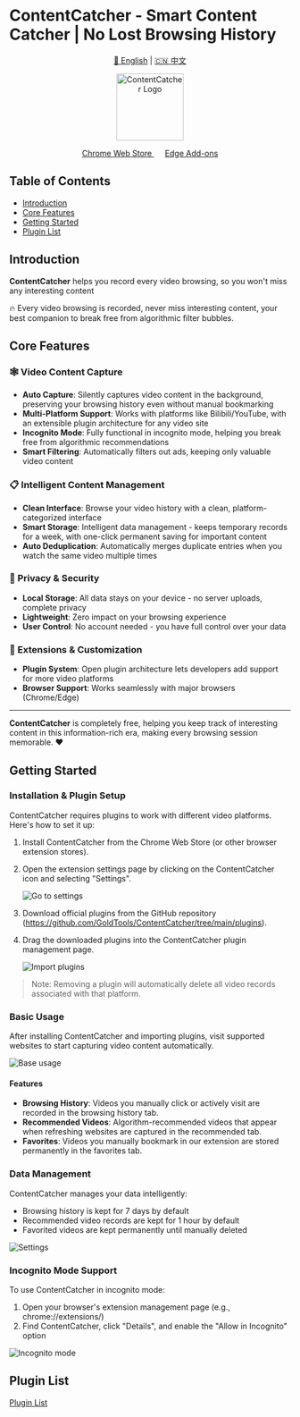 # ContentCatcher - Smart Content Catcher | No Lost Browsing History

<div align="center">

[🌟 English](README.md) | [🇨🇳 中文](README_CN.md) 

<img src="./assets/logo.png" alt="ContentCatcher Logo" width="120"/>

<p align="center">
  <a href="https://chrome.google.com/webstore/detail/hdicimgeggokokkjfcamkegbpbcebogd">
    Chrome Web Store
  </a>
  &nbsp;&nbsp;&nbsp;&nbsp;
  <a href="https://microsoftedge.microsoft.com/addons/detail/giofekcbjmconbpfnogaonlebjecnael">
    Edge Add-ons
  </a>
</p>
</div>

## Table of Contents

- [Introduction](#introduction)
- [Core Features](#core-features)
- [Getting Started](#getting-started)
- [Plugin List](#plugin-list)

## Introduction

**ContentCatcher** helps you record every video browsing, so you won't miss any interesting content

🔥 Every video browsing is recorded, never miss interesting content, your best companion to break free from algorithmic filter bubbles.

## Core Features

### 🕸️ Video Content Capture
- **Auto Capture**: Silently captures video content in the background, preserving your browsing history even without manual bookmarking
- **Multi-Platform Support**: Works with platforms like Bilibili/YouTube, with an extensible plugin architecture for any video site
- **Incognito Mode**: Fully functional in incognito mode, helping you break free from algorithmic recommendations
- **Smart Filtering**: Automatically filters out ads, keeping only valuable video content

### 📋 Intelligent Content Management
- **Clean Interface**: Browse your video history with a clean, platform-categorized interface
- **Smart Storage**: Intelligent data management - keeps temporary records for a week, with one-click permanent saving for important content
- **Auto Deduplication**: Automatically merges duplicate entries when you watch the same video multiple times

### 🔐 Privacy & Security
- **Local Storage**: All data stays on your device - no server uploads, complete privacy
- **Lightweight**: Zero impact on your browsing experience
- **User Control**: No account needed - you have full control over your data

### 🧩 Extensions & Customization
- **Plugin System**: Open plugin architecture lets developers add support for more video platforms
- **Browser Support**: Works seamlessly with major browsers (Chrome/Edge)

---

**ContentCatcher** is completely free, helping you keep track of interesting content in this information-rich era, making every browsing session memorable. ❤️

## Getting Started

### Installation & Plugin Setup
ContentCatcher requires plugins to work with different video platforms. Here's how to set it up:

1. Install ContentCatcher from the Chrome Web Store (or other browser extension stores).
2. Open the extension settings page by clicking on the ContentCatcher icon and selecting "Settings".
   
   ![Go to settings](./assets/gotosetting_en.png)

3. Download official plugins from the GitHub repository (https://github.com/GoldTools/ContentCatcher/tree/main/plugins).

4. Drag the downloaded plugins into the ContentCatcher plugin management page.
   
   ![Import plugins](./assets/import_en.png)

> Note: Removing a plugin will automatically delete all video records associated with that platform.

### Basic Usage
After installing ContentCatcher and importing plugins, visit supported websites to start capturing video content automatically.

![Base usage](./assets/usage_en.png)

#### Features
- **Browsing History**: Videos you manually click or actively visit are recorded in the browsing history tab.
- **Recommended Videos**: Algorithm-recommended videos that appear when refreshing websites are captured in the recommended tab.
- **Favorites**: Videos you manually bookmark in our extension are stored permanently in the favorites tab.

### Data Management
ContentCatcher manages your data intelligently:
- Browsing history is kept for 7 days by default
- Recommended video records are kept for 1 hour by default
- Favorited videos are kept permanently until manually deleted

![Settings](./assets/settings_en.png)

### Incognito Mode Support
To use ContentCatcher in incognito mode:
1. Open your browser's extension management page (e.g., chrome://extensions/)
2. Find ContentCatcher, click "Details", and enable the "Allow in Incognito" option

![Incognito mode](./assets/incognito_en.png)

## Plugin List
[Plugin List](./plugins/README.md)
